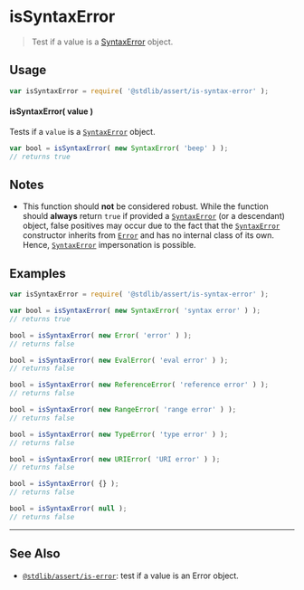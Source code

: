 <!--

@license Apache-2.0

Copyright (c) 2018 The Stdlib Authors.

Licensed under the Apache License, Version 2.0 (the "License");
you may not use this file except in compliance with the License.
You may obtain a copy of the License at

   http://www.apache.org/licenses/LICENSE-2.0

Unless required by applicable law or agreed to in writing, software
distributed under the License is distributed on an "AS IS" BASIS,
WITHOUT WARRANTIES OR CONDITIONS OF ANY KIND, either express or implied.
See the License for the specific language governing permissions and
limitations under the License.

-->

# isSyntaxError

> Test if a value is a [SyntaxError][mdn-syntax-error] object.

<!-- Section to include introductory text. Make sure to keep an empty line after the intro `section` element and another before the `/section` close. -->

<section class="intro">

</section>

<!-- /.intro -->

<!-- Package usage documentation. -->

<section class="usage">

## Usage

```javascript
var isSyntaxError = require( '@stdlib/assert/is-syntax-error' );
```

#### isSyntaxError( value )

Tests if a `value` is a [`SyntaxError`][mdn-syntax-error] object.

```javascript
var bool = isSyntaxError( new SyntaxError( 'beep' ) );
// returns true
```

</section>

<!-- /.usage -->

<!-- Package usage notes. Make sure to keep an empty line after the `section` element and another before the `/section` close. -->

<section class="notes">

## Notes

-   This function should **not** be considered robust. While the function should **always** return `true` if provided a [`SyntaxError`][mdn-syntax-error] (or a descendant) object, false positives may occur due to the fact that the [`SyntaxError`][mdn-syntax-error] constructor inherits from [`Error`][mdn-error] and has no internal class of its own. Hence, [`SyntaxError`][mdn-syntax-error] impersonation is possible.

</section>

<!-- /.notes -->

<!-- Package usage examples. -->

<section class="examples">

## Examples

<!-- eslint no-undef: "error" -->

```javascript
var isSyntaxError = require( '@stdlib/assert/is-syntax-error' );

var bool = isSyntaxError( new SyntaxError( 'syntax error' ) );
// returns true

bool = isSyntaxError( new Error( 'error' ) );
// returns false

bool = isSyntaxError( new EvalError( 'eval error' ) );
// returns false

bool = isSyntaxError( new ReferenceError( 'reference error' ) );
// returns false

bool = isSyntaxError( new RangeError( 'range error' ) );
// returns false

bool = isSyntaxError( new TypeError( 'type error' ) );
// returns false

bool = isSyntaxError( new URIError( 'URI error' ) );
// returns false

bool = isSyntaxError( {} );
// returns false

bool = isSyntaxError( null );
// returns false
```

</section>

<!-- /.examples -->

<!-- Section to include cited references. If references are included, add a horizontal rule *before* the section. Make sure to keep an empty line after the `section` element and another before the `/section` close. -->

<section class="references">

</section>

<!-- /.references -->

<!-- Section for related `stdlib` packages. Do not manually edit this section, as it is automatically populated. -->

<section class="related">

* * *

## See Also

-   <span class="package-name">[`@stdlib/assert/is-error`][@stdlib/assert/is-error]</span><span class="delimiter">: </span><span class="description">test if a value is an Error object.</span>

</section>

<!-- /.related -->

<!-- Section for all links. Make sure to keep an empty line after the `section` element and another before the `/section` close. -->

<section class="links">

[mdn-error]: https://developer.mozilla.org/en-US/docs/Web/JavaScript/Reference/Global_Objects/Error

[mdn-syntax-error]: https://developer.mozilla.org/en-US/docs/Web/JavaScript/Reference/Global_Objects/SyntaxError

<!-- <related-links> -->

[@stdlib/assert/is-error]: https://github.com/stdlib-js/stdlib

<!-- </related-links> -->

</section>

<!-- /.links -->
